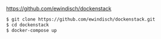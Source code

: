 

https://github.com/ewindisch/dockenstack

```sh
$ git clone https://github.com/ewindisch/dockenstack.git
$ cd dockenstack
$ docker-compose up
```